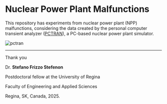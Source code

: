 # Nuclear Power Plant Malfunctions

This repository has experiments from nuclear power plant (NPP) malfunctions, considering the data created by the personal computer transient analyzer ([PCTRAN](http://www.microsimtech.com/pctran)), a PC-based nuclear power plant simulator.

![pctran](https://github.com/user-attachments/assets/341dc9e9-7429-41b9-87b7-8572737abed6)


---

Thank you

Dr. **Stefano Frizzo Stefenon**

Postdoctoral fellow at the University of Regina

Faculty of Engineering and Applied Sciences

Regina, SK, Canada, 2025.
